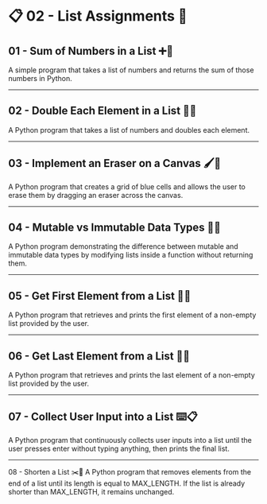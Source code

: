 # 📋 02 - List Assignments 📝

## 01 - Sum of Numbers in a List ➕🔢
A simple program that takes a list of numbers and returns the sum of those numbers in Python.

---

## 02 - Double Each Element in a List 🔄🔢  
A Python program that takes a list of numbers and doubles each element.   

---

## 03 - Implement an Eraser on a Canvas 🖌️🧽
A Python program that creates a grid of blue cells and allows the user to erase them by dragging an eraser across the canvas.

---

## 04 - Mutable vs Immutable Data Types 🔄📌
A Python program demonstrating the difference between mutable and immutable data types by modifying lists inside a function without returning them.

---

## 05 - Get First Element from a List 🔢🔝
A Python program that retrieves and prints the first element of a non-empty list provided by the user.

---

## 06 - Get Last Element from a List 🔢🔚
A Python program that retrieves and prints the last element of a non-empty list provided by the user.

---

## 07 - Collect User Input into a List ⌨️📋
A Python program that continuously collects user inputs into a list until the user presses enter without typing anything, then prints the final list.

---

08 - Shorten a List ✂️📏
A Python program that removes elements from the end of a list until its length is equal to MAX_LENGTH. If the list is already shorter than MAX_LENGTH, it remains unchanged.

